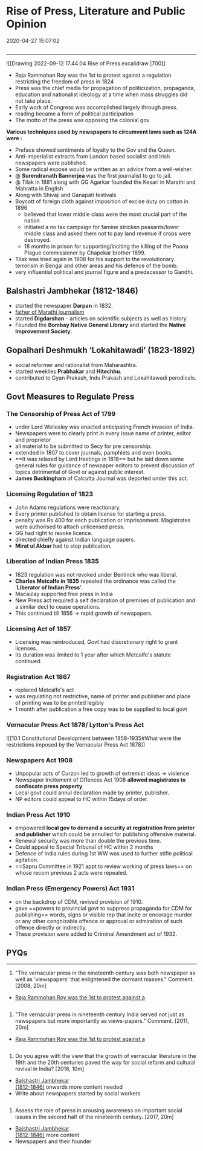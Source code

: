 # Rise of Press, Literature and Public Opinion

2020-04-27 15:07:02

```toc
```

---

![[Drawing 2022-09-12 17.44.04 Rise of Press.excalidraw |700]]

- Raja Rammohan Roy was the 1st to protest against a regulation restricting the freedom of press in 1824
- Press was the chief media for propagation of politicization, propaganda, education and nationalist ideology at a time when mass struggles did not take place.
- Early work of Congress was accomplished largely through press.
- reading became a form of political participation
- The motto of the press was opposing the colonial gov

**Various techniques used by newspapers to circumvent laws such as 124A were :**

- Preface showed sentiments of loyalty to the Gov and the Queen.
- Anti-imperialist extracts from London based socialist and Irish newspapers were published.
- Some radical expose would be written as an advice from a well-wisher.
- @ **Surendranath Bannerjea** was the first journalist to go to jail.
- @ Tilak in 1881 along with GG Agarkar founded the Kesari in Marathi and Mahratta in English
- Along with Shivaji and Ganapati festivals
- Boycott of foreign cloth against imposition of excise duty on cotton in 1896
    - believed that lower middle class were the most crucial part of the nation
    - initiated a no tax campaign for famine stricken peasants/lower middle class and asked them not to pay land revenue if crops were destroyed.
    - 18 months in prison for supporting/inciting the killing of the Poona Plague commissioner by Chapekar brother 1899.
- Tilak was tried again in 1908 for his support to the revolutionary terrorism in Bengal and other areas and his defence of the bomb.
- very influential political and journal figure and a predecessor to Gandhi.

## Balshastri Jambhekar (1812-1846)

- started the newspaper **Darpan** in 1832.
- <u>father of Marathi journalism</u>
- started **Digdarshan** - articles on scientific subjects as well as history
- Founded the **Bombay Native General Library** and started the **Native Improvement Society**.

## Gopalhari Deshmukh ‘Lokahitawadi’ (1823-1892)

- social reformer and rationalist from Maharashtra.
- started weeklies **Prabhakar** and **Hitechhu**.
- contributed to Gyan Prakash, Indu Prakash and Lokahitawadi perodicals.

## Govt Measures to Regulate Press

### The Censorship of Press Act of 1799

- under Lord Wellesley was enacted anticipating French invasion of India.
- Newspapers were to clearly print in every issue name of printer, editor and proprietor
- all material to be submitted to Secy for pre censorship.
- extended in 1807 to cover journals, pamphlets and even books.
- ==It was relaxed by Lord Hastings in 1818== but he laid down some general rules for guidance of newpaper editors to prevent discussion of topics detrimental of Govt or against public interest.
- **James Buckingham** of Calcutta Journal was deported under this act.

### Licensing Regulation of 1823

- John Adams regulations were reactionary.
- Every printer published to obtain license for starting a press.
- penalty was Rs 400 for each publication or imprisonment. Magistrates were authorised to attach unlicensed press.
- GG had right to revoke licence.
- directed chiefly against Indian language papers.
- **Mirat ul Akbar** had to stop publication.

### Liberation of Indian Press 1835

- 1823 regulation was not revoked under Bentinck who was liberal.
- **Charles Metcalfe in 1835** repealed the ordinance was called the '**Liberator of Indian Press**'.
- Macaulay supported free press in India
- New Press act required a self declaration of premises of publication and a similar decl to cease operations.
- This continued till 1856 -> rapid growth of newspapers.

### Licensing Act of 1857

- Licensing was reintroduced, Govt had discretionary right to grant licenses.
- Its duration was limited to 1 year after which Metcalfe's statute continued.

### Registration Act 1867

- replaced Metcalfe's act
- was regulating not restrictive, name of printer and publisher and place of printing was to be printed legibly
- 1 month after publication a free copy was to be supplied to local govt

### Vernacular Press Act 1878/ Lytton's Press Act

![[10.1 Constitutional Development between 1858-1935#What were the restrictions imposed by the Vernacular Press Act 1878]]

### Newspapers Act 1908

- Unpopular acts of Curzon led to growth of extremist ideas -> violence
- Newspaper Incitement of Offences Act 1908 **allowed magistrates to confiscate press property**.
- Local govt could annul declaration made by printer, publisher.
- NP editors could appeal to HC within 15days of order.

### Indian Press Act 1910

- empowered **local gov to demand a security at registration from printer and publisher** which could be annulled for publishing offensive material.
- Renewal security was more than double the previous time.
- Could appeal to Special Tribunal of HC within 2 months
- Defence of India rules during 1st WW was used to further stifle political agitation.
- ==Sapru Committee in 1921 appt to review working of press laws== on whose recom previous 2 acts were repealed.

### Indian Press (Emergency Powers) Act 1931

- on the backdrop of CDM, revived provision of 1910.
- gave ==powers to provincial govt to suppress propaganda for CDM for publishing== words, signs or visible rep that incite or encorage murder or any other congnizable offence or approval or admiration of such offence directly or indirectly.
- These provision were added to Criminal Amendment act of 1932.

## PYQs

---

1. "The vernacular press in the nineteenth century was both newspaper as well as 'viewspapers' that enlightened the dormant masses." Comment. [2008, 20m]
- [Raja Rammohan Roy was the 1st to protest against a](onenote:[[Rise]]%20of%20Press,%20Literature%20and%20Public%20Opinion&section-id={B79FD829-FA0F-426F-B425-A852F19A4727}&page-id={D7ADF85E-456B-458A-AD2E-0C735C631F11}&object-id={A04A794A-653E-422E-9CA0-8F808735E385}&16&base-path=https://d.docs.live.net/bbc8be5bd337910c/Documents/History%20Optional/Modern%20History/Part%20I/Social%5eJ%20Cultural%20Dev.one)

```ad-Answer

```

1. "The vernacular press in nineteenth century India served not just as newspapers but more importantly as views-papers." Comment. [2011, 20m]
- [Raja Rammohan Roy was the 1st to protest against a](onenote:[[Rise]]%20of%20Press,%20Literature%20and%20Public%20Opinion&section-id={B79FD829-FA0F-426F-B425-A852F19A4727}&page-id={D7ADF85E-456B-458A-AD2E-0C735C631F11}&object-id={A04A794A-653E-422E-9CA0-8F808735E385}&16&base-path=https://d.docs.live.net/bbc8be5bd337910c/Documents/History%20Optional/Modern%20History/Part%20I/Social%5eJ%20Cultural%20Dev.one)

```ad-Answer

```

1. Do you agree with the view that the growth of vernacular literature in the 19th and the 20th centuries paved the way for social reform and cultural revival in India? [2016, 10m]
- [Balshastri Jambhekar  
(1812-1846)](onenote:[[Rise]]%20of%20Press,%20Literature%20and%20Public%20Opinion&section-id={B79FD829-FA0F-426F-B425-A852F19A4727}&page-id={D7ADF85E-456B-458A-AD2E-0C735C631F11}&object-id={42A58397-AB35-4718-95B9-60663279B2AC}&11&base-path=https://d.docs.live.net/bbc8be5bd337910c/Documents/History%20Optional/Modern%20History/Part%20I/Social%5eJ%20Cultural%20Dev.one) onwards more content needed
- Write about newspapers started by social workers

```ad-Answer

```

1. Assess the role of press in arousing awareness on important social issues in the second
half of the nineteenth century. [2017, 20m]
- [Balshastri Jambhekar  
(1812-1846)](onenote:[[Rise]]%20of%20Press,%20Literature%20and%20Public%20Opinion&section-id={B79FD829-FA0F-426F-B425-A852F19A4727}&page-id={D7ADF85E-456B-458A-AD2E-0C735C631F11}&object-id={42A58397-AB35-4718-95B9-60663279B2AC}&11&base-path=https://d.docs.live.net/bbc8be5bd337910c/Documents/History%20Optional/Modern%20History/Part%20I/Social%5eJ%20Cultural%20Dev.one) more content
- Newspapers and their founder

```ad-Answer

```